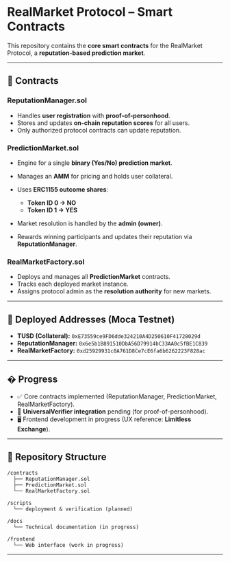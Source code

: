 # RealMarket Protocol – Smart Contracts

This repository contains the **core smart contracts** for the RealMarket Protocol, a **reputation-based prediction market**.

---

## 📖 Contracts

### **ReputationManager.sol**

- Handles **user registration** with **proof-of-personhood**.
- Stores and updates **on-chain reputation scores** for all users.
- Only authorized protocol contracts can update reputation.

### **PredictionMarket.sol**

- Engine for a single **binary (Yes/No) prediction market**.
- Manages an **AMM** for pricing and holds user collateral.
- Uses **ERC1155 outcome shares**:

  - **Token ID 0 → NO**
  - **Token ID 1 → YES**

- Market resolution is handled by the **admin (owner)**.
- Rewards winning participants and updates their reputation via **ReputationManager**.

### **RealMarketFactory.sol**

- Deploys and manages all **PredictionMarket** contracts.
- Tracks each deployed market instance.
- Assigns protocol admin as the **resolution authority** for new markets.

---

## 📍 Deployed Addresses (Moca Testnet)

- **TUSD (Collateral):** `0xE73559ce9FD6dde324210A4D250610F41728029d`
- **ReputationManager:** `0x6e5b1B891510DbA56D79914bC33AA0c5fBE1C839`
- **RealMarketFactory:** `0xd25929931c0A761D8Ce7cE6fa6b6262223F828ac`

---

## � Progress

- ✅ Core contracts implemented (ReputationManager, PredictionMarket, RealMarketFactory).
- 🔄 **UniversalVerifier integration** pending (for proof-of-personhood).
- 🖥 Frontend development in progress (UX reference: **Limitless Exchange**).

---

## 📂 Repository Structure

```
/contracts
  ├── ReputationManager.sol
  ├── PredictionMarket.sol
  └── RealMarketFactory.sol

/scripts
  └── deployment & verification (planned)

/docs
  └── Technical documentation (in progress)

/frontend
  └── Web interface (work in progress)
```

---
